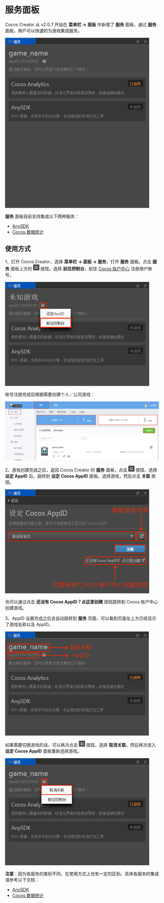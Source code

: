 # 服务面板

Cocos Creator 从 v2.0.7 开始在 **菜单栏 -> 面板** 中新增了 **服务** 面板，通过 **服务** 面板，用户可以快速的为游戏集成服务。

![](cocos-services/cocos_services.png)

**服务** 面板目前支持集成以下两种服务：

- [AnySDK](anysdk.md)
- [Cocos 数据统计](cocos-analytics.md)

## 使用方式

1、打开 Cocos Creator，选择 **菜单栏 -> 面板 -> 服务**，打开 **服务** 面板。点击 **服务** 面板上方的 ![](cocos-services/setting.png) 按钮，选择 **前往控制台**，前往 [Cocos 账户中心](https://auth.cocos.com/#/) 注册用户账号。

![](cocos-services/console.png)

账号注册完成后根据需要创建个人／公司游戏：

![](cocos-analytics/game.png)

2、游戏创建完成之后，返回 Cocos Creator 的 **服务** 面板，点击 ![](cocos-services/setting.png) 按钮，选择 **设定 AppID** 后，跳转到 **设定 Cocos AppID** 面板。选择游戏，然后点击 **关联** 按钮。

![](cocos-services/appid.png)

也可以通过点击 **还没有 Cocos AppID？点这里创建** 按钮跳转到 Cocos 账户中心创建游戏。

3、AppID 设置完成之后会自动跳转到 **服务** 页面，可以看到页面左上方已经显示了游戏名称以及 AppID。

![](cocos-services/service.png)

如果需要切换游戏的话，可以再次点击 ![](cocos-services/setting.png) 按钮，选择 **取消关联**。然后再次进入 **设定 Cocos AppID** 面板重新选择游戏。

![](cocos-services/switch_appid.png)

**注意**：因为各服务的类别不同，在使用方式上也有一定的区别。具体各服务的集成请参考以下文档：

- [AnySDK](anysdk.md)
- [Cocos 数据统计](cocos-analytics.md)